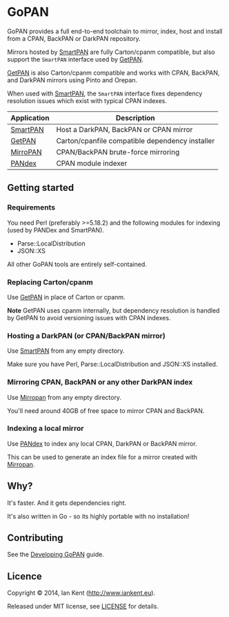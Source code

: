 GoPAN
=====

GoPAN provides a full end-to-end toolchain to mirror, index, host and install from
a CPAN, BackPAN or DarkPAN repository.

Mirrors hosted by [SmartPAN](smartpan/README.md) are fully Carton/cpanm compatible,
but also support the `SmartPAN` interface used by [GetPAN](getpan/README.md).

[GetPAN](getpan/README.md) is also Carton/cpanm compatible and works with CPAN, BackPAN,
and DarkPAN mirrors using Pinto and Orepan. 

When used with [SmartPAN](smartpan/README.md),
the `SmartPAN` interface fixes dependency resolution issues which exist with typical CPAN 
indexes.

| Application                    | Description
| ------------------------------ | -----------------------------------------------
| [SmartPAN](smartpan/README.md) | Host a DarkPAN, BackPAN or CPAN mirror
| [GetPAN](getpan/README.md)     | Carton/cpanfile compatible dependency installer
| [MirroPAN](mirropan/README.md) | CPAN/BackPAN brute-force mirroring
| [PANdex](pandex/README.md)     | CPAN module indexer

## Getting started

### Requirements

You need Perl (preferably >=5.18.2) and the following modules for indexing
(used by PANDex and SmartPAN).

- Parse::LocalDistribution
- JSON::XS

All other GoPAN tools are entirely self-contained.

### Replacing Carton/cpanm

Use [GetPAN](getpan/README.md) in place of Carton or cpanm.

**Note** GetPAN uses cpanm internally, but dependency resolution is handled
by GetPAN to avoid versioning issues with CPAN indexes.

### Hosting a DarkPAN (or CPAN/BackPAN mirror)

Use [SmartPAN](smartpan/README.md) from any empty directory.

Make sure you have Perl, Parse::LocalDistribution and JSON::XS installed.

### Mirroring CPAN, BackPAN or any other DarkPAN index

Use [Mirropan](mirropan/README.md) from any empty directory.

You'll need around 40GB of free space to mirror CPAN and BackPAN.

### Indexing a local mirror

Use [PANdex](pandex/README.md) to index any local CPAN, DarkPAN or BackPAN mirror.

This can be used to generate an index file for a mirror created with [Mirropan](mirropan/README.md).

## Why?

It's faster. And it gets dependencies right.

It's also written in Go - so its highly portable with no installation!

## Contributing

See the [Developing GoPAN](DEVELOPING.md) guide.

## Licence

Copyright ©‎ 2014, Ian Kent (http://www.iankent.eu).

Released under MIT license, see [LICENSE](LICENSE.md) for details.
